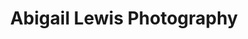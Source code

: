 ---
title: "Abigail Lewis Photography"
url: /mountain-ash/abigail-lewis-photography/
shop: photo
---